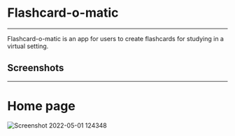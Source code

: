 # Flashcard-o-matic 

---

Flashcard-o-matic is an app for users to create flashcards for studying in a virtual setting.

## Screenshots

---

# Home page

![Screenshot 2022-05-01 124348](https://user-images.githubusercontent.com/100054403/172914018-040929e2-3391-4240-ae3e-2436ddc7da18.png)

